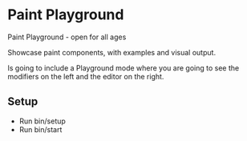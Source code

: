 # Paint Playground
Paint Playground - open for all ages

Showcase paint components, with examples and visual output.

Is going to include a Playground mode where you are going to see the modifiers on the left and the editor on the right.

## Setup

* Run bin/setup
* Run bin/start
